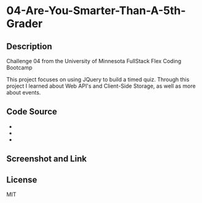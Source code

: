 # 04-Are-You-Smarter-Than-A-5th-Grader

## Description
Challenge 04 from the University of Minnesota FullStack Flex Coding Bootcamp

This project focuses on using JQuery to build a timed quiz. Through this project I learned about Web API's and Client-Side Storage, as well as more about events. 

## Code Source
* 
*
*

## Screenshot and Link

## License
MIT

